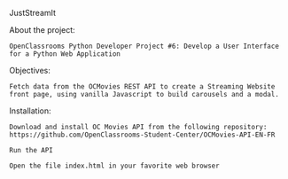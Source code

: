 JustStreamIt


About the project:

    OpenClassrooms Python Developer Project #6: Develop a User Interface for a Python Web Application


Objectives:

    Fetch data from the OCMovies REST API to create a Streaming Website front page, using vanilla Javascript to build carousels and a modal.


Installation:

    Download and install OC Movies API from the following repository: https://github.com/OpenClassrooms-Student-Center/OCMovies-API-EN-FR

    Run the API

    Open the file index.html in your favorite web browser
